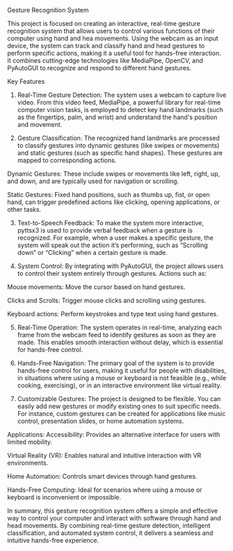 Gesture Recognition System

This project is focused on creating an interactive, real-time gesture recognition system that allows users to control various functions of their computer using hand and hea movements. Using the webcam as an input device, the system can track and classify hand and head gestures to perform specific actions, making it a useful tool for hands-free interaction. It combines cutting-edge technologies like MediaPipe, OpenCV, and PyAutoGUI to recognize and respond to different hand gestures.

Key Features
1. Real-Time Gesture Detection:
The system uses a webcam to capture live video. From this video feed, MediaPipe, a powerful library for real-time computer vision tasks, is employed to detect key hand landmarks (such as the fingertips, palm, and wrist) and understand the hand's position and movement.

2. Gesture Classification:
The recognized hand landmarks are processed to classify gestures into dynamic gestures (like swipes or movements) and static gestures (such as specific hand shapes). These gestures are mapped to corresponding actions.

Dynamic Gestures: These include swipes or movements like left, right, up, and down, and are typically used for navigation or scrolling.

Static Gestures: Fixed hand positions, such as thumbs up, fist, or open hand, can trigger predefined actions like clicking, opening applications, or other tasks.

3. Text-to-Speech Feedback:
To make the system more interactive, pyttsx3 is used to provide verbal feedback when a gesture is recognized. For example, when a user makes a specific gesture, the system will speak out the action it’s performing, such as “Scrolling down” or “Clicking” when a certain gesture is made.

4. System Control:
By integrating with PyAutoGUI, the project allows users to control their system entirely through gestures. Actions such as:

Mouse movements: Move the cursor based on hand gestures.

Clicks and Scrolls: Trigger mouse clicks and scrolling using gestures.

Keyboard actions: Perform keystrokes and type text using hand gestures.

5. Real-Time Operation:
The system operates in real-time, analyzing each frame from the webcam feed to identify gestures as soon as they are made. This enables smooth interaction without delay, which is essential for hands-free control.

6. Hands-Free Navigation:
The primary goal of the system is to provide hands-free control for users, making it useful for people with disabilities, in situations where using a mouse or keyboard is not feasible (e.g., while cooking, exercising), or in an interactive environment like virtual reality.

7. Customizable Gestures:
The project is designed to be flexible. You can easily add new gestures or modify existing ones to suit specific needs. For instance, custom gestures can be created for applications like music control, presentation slides, or home automation systems.

Applications:
Accessibility: Provides an alternative interface for users with limited mobility.

Virtual Reality (VR): Enables natural and intuitive interaction with VR environments.

Home Automation: Controls smart devices through hand gestures.

Hands-Free Computing: Ideal for scenarios where using a mouse or keyboard is inconvenient or impossible.

In summary, this gesture recognition system offers a simple and effective way to control your computer and interact with software through hand and head movements. By combining real-time gesture detection, intelligent classification, and automated system control, it delivers a seamless and intuitive hands-free experience.
